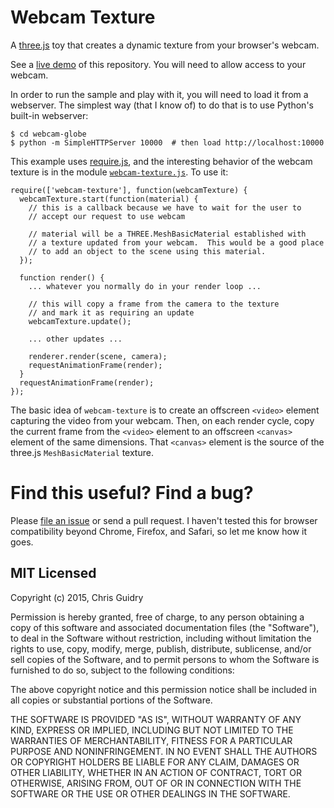 Webcam Texture
==============

A [three.js](http://threejs.org/) toy that creates a dynamic texture from your
browser's webcam.

See a [live demo](https://chrisguidry.github.io/webcam-texture/) of this
repository.  You will need to allow access to your webcam.

In order to run the sample and play with it, you will need to load it from a
webserver.  The simplest way (that I know of) to do that is to use Python's
built-in webserver:

    $ cd webcam-globe
    $ python -m SimpleHTTPServer 10000  # then load http://localhost:10000

This example uses [require.js](http://requirejs.org/), and the interesting
behavior of the webcam texture is in the module
[`webcam-texture.js`](webcam-texture.js).  To use it:

    require(['webcam-texture'], function(webcamTexture) {
      webcamTexture.start(function(material) {
        // this is a callback because we have to wait for the user to
        // accept our request to use webcam

        // material will be a THREE.MeshBasicMaterial established with
        // a texture updated from your webcam.  This would be a good place
        // to add an object to the scene using this material.
      });

      function render() {
        ... whatever you normally do in your render loop ...

        // this will copy a frame from the camera to the texture
        // and mark it as requiring an update
        webcamTexture.update();

        ... other updates ...

        renderer.render(scene, camera);
        requestAnimationFrame(render);
      }
      requestAnimationFrame(render);
    });

The basic idea of `webcam-texture` is to create an offscreen `<video>` element
capturing the video from your webcam.  Then, on each render cycle, copy the
current frame from the `<video>` element to an offscreen `<canvas>` element of
the same dimensions.  That `<canvas>` element is the source of the three.js
`MeshBasicMaterial` texture.

Find this useful?  Find a bug?
==============================

Please [file an issue](https://github.com/chrisguidry/webcam-texture/issues)
or send a pull request.  I haven't tested this for browser compatibility beyond
Chrome, Firefox, and Safari, so let me know how it goes.


MIT Licensed
------------

Copyright (c) 2015, Chris Guidry

Permission is hereby granted, free of charge, to any person obtaining a copy of
this software and associated documentation files (the "Software"), to deal in
the Software without restriction, including without limitation the rights to
use, copy, modify, merge, publish, distribute, sublicense, and/or sell copies of
the Software, and to permit persons to whom the Software is furnished to do so,
subject to the following conditions:

The above copyright notice and this permission notice shall be included in all
copies or substantial portions of the Software.

THE SOFTWARE IS PROVIDED "AS IS", WITHOUT WARRANTY OF ANY KIND, EXPRESS OR
IMPLIED, INCLUDING BUT NOT LIMITED TO THE WARRANTIES OF MERCHANTABILITY, FITNESS
FOR A PARTICULAR PURPOSE AND NONINFRINGEMENT. IN NO EVENT SHALL THE AUTHORS OR
COPYRIGHT HOLDERS BE LIABLE FOR ANY CLAIM, DAMAGES OR OTHER LIABILITY, WHETHER
IN AN ACTION OF CONTRACT, TORT OR OTHERWISE, ARISING FROM, OUT OF OR IN
CONNECTION WITH THE SOFTWARE OR THE USE OR OTHER DEALINGS IN THE SOFTWARE.
